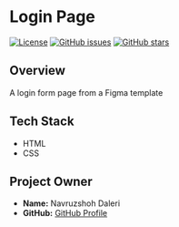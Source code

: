 # Login Page

[![License](https://img.shields.io/badge/license-MIT-blue.svg)](LICENSE)
[![GitHub issues](https://img.shields.io/github/issues/devs-dynasty/LoginPage)](https://github.com/devs-dynasty/LoginPage/issues)
[![GitHub stars](https://img.shields.io/github/stars/devs-dynasty/LoginPage)](https://github.com/devs-dynasty/LoginPage/stargazers)

## Overview

A login form page from a Figma template

## Tech Stack

- HTML
- CSS

## Project Owner

- **Name:** Navruzshoh Daleri
- **GitHub:** [GitHub Profile](https://github.com/thenavik)
